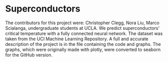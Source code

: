 # Superconductors
The contributors for this project were: Christopher Clegg, Nora Liu, Marco Scialanga, undergraduate students at UCLA.
We predict superconductors' critical temperature with a fully connected neural network.
The dataset was taken from the UCI Machine Learning Repository.
A full and accurate description of the project is in the file containing the code and graphs.
The graphs, which were originally made with plotly, were converted to seaborn for the GitHub version.
